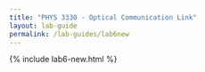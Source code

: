 ```yaml
---
title: "PHYS 3330 - Optical Communication Link"
layout: lab-guide
permalink: /lab-guides/lab6new
---
```


{% include lab6-new.html %}